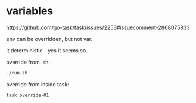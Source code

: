 # variables

https://github.com/go-task/task/issues/2253#issuecomment-2868075833

env can be overridden, but not var.

it deterministic - yes it seems so.

override from .sh: 
```sh
./run.sh
```

override from inside task: 
```sh
task override-01
```


